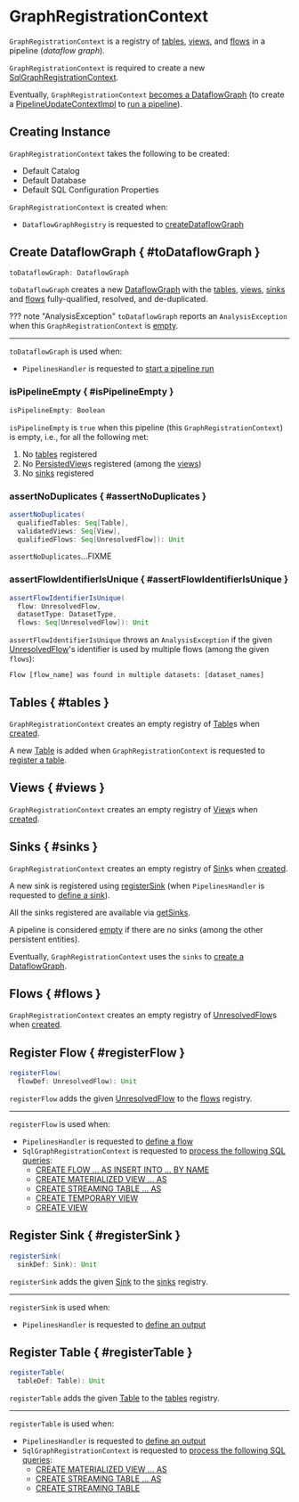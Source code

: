 # GraphRegistrationContext

`GraphRegistrationContext` is a registry of [tables](#tables), [views](#views), and [flows](#flows) in a pipeline (_dataflow graph_).

`GraphRegistrationContext` is required to create a new [SqlGraphRegistrationContext](SqlGraphRegistrationContext.md).

Eventually, `GraphRegistrationContext` [becomes a DataflowGraph](#toDataflowGraph) (to create a [PipelineUpdateContextImpl](PipelineUpdateContextImpl.md#unresolvedGraph) to [run a pipeline](PipelinesHandler.md#startRun)).

## Creating Instance

`GraphRegistrationContext` takes the following to be created:

* <span id="defaultCatalog"> Default Catalog
* <span id="defaultDatabase"> Default Database
* <span id="defaultSqlConf"> Default SQL Configuration Properties

`GraphRegistrationContext` is created when:

* `DataflowGraphRegistry` is requested to [createDataflowGraph](DataflowGraphRegistry.md#createDataflowGraph)

## Create DataflowGraph { #toDataflowGraph }

```scala
toDataflowGraph: DataflowGraph
```

`toDataflowGraph` creates a new [DataflowGraph](DataflowGraph.md) with the [tables](#tables), [views](#views), [sinks](#sinks) and [flows](#flows) fully-qualified, resolved, and de-duplicated.

??? note "AnalysisException"
    `toDataflowGraph` reports an `AnalysisException` when this `GraphRegistrationContext` is [empty](#isPipelineEmpty).

---

`toDataflowGraph` is used when:

* `PipelinesHandler` is requested to [start a pipeline run](PipelinesHandler.md#startRun)

### isPipelineEmpty { #isPipelineEmpty }

```scala
isPipelineEmpty: Boolean
```

`isPipelineEmpty` is `true` when this pipeline (this `GraphRegistrationContext`) is empty, i.e., for all the following met:

1. No [tables](#tables) registered
1. No [PersistedView](PersistedView.md)s registered (among the [views](#views))
1. No [sinks](#sinks) registered

### assertNoDuplicates { #assertNoDuplicates }

```scala
assertNoDuplicates(
  qualifiedTables: Seq[Table],
  validatedViews: Seq[View],
  qualifiedFlows: Seq[UnresolvedFlow]): Unit
```

`assertNoDuplicates`...FIXME

### assertFlowIdentifierIsUnique { #assertFlowIdentifierIsUnique }

```scala
assertFlowIdentifierIsUnique(
  flow: UnresolvedFlow,
  datasetType: DatasetType,
  flows: Seq[UnresolvedFlow]): Unit
```

`assertFlowIdentifierIsUnique` throws an `AnalysisException` if the given [UnresolvedFlow](UnresolvedFlow.md)'s identifier is used by multiple flows (among the given `flows`):

```text
Flow [flow_name] was found in multiple datasets: [dataset_names]
```

## Tables { #tables }

`GraphRegistrationContext` creates an empty registry of [Table](Table.md)s when [created](#creating-instance).

A new [Table](Table.md) is added when `GraphRegistrationContext` is requested to [register a table](#registerTable).

## Views { #views }

`GraphRegistrationContext` creates an empty registry of [View](View.md)s when [created](#creating-instance).

## Sinks { #sinks }

`GraphRegistrationContext` creates an empty registry of [Sink](Sink.md)s when [created](#creating-instance).

A new sink is registered using [registerSink](#registerSink) (when `PipelinesHandler` is requested to [define a sink](PipelinesHandler.md#defineOutput)).

All the sinks registered are available via [getSinks](#getSinks).

A pipeline is considered [empty](#isPipelineEmpty) if there are no sinks (among the other persistent entities).

Eventually, `GraphRegistrationContext` uses the `sinks` to [create a DataflowGraph](#toDataflowGraph).

## Flows { #flows }

`GraphRegistrationContext` creates an empty registry of [UnresolvedFlow](UnresolvedFlow.md)s when [created](#creating-instance).

## Register Flow { #registerFlow }

```scala
registerFlow(
  flowDef: UnresolvedFlow): Unit
```

`registerFlow` adds the given [UnresolvedFlow](UnresolvedFlow.md) to the [flows](#flows) registry.

---

`registerFlow` is used when:

* `PipelinesHandler` is requested to [define a flow](PipelinesHandler.md#defineFlow)
* `SqlGraphRegistrationContext` is requested to [process the following SQL queries](SqlGraphRegistrationContext.md#processSqlQuery):
    * [CREATE FLOW ... AS INSERT INTO ... BY NAME](../logical-operators/CreateFlowCommand.md)
    * [CREATE MATERIALIZED VIEW ... AS](../logical-operators/CreateMaterializedViewAsSelect.md)
    * [CREATE STREAMING TABLE ... AS](../logical-operators/CreateStreamingTableAsSelect.md)
    * [CREATE TEMPORARY VIEW](../logical-operators/CreateViewCommand.md)
    * [CREATE VIEW](../logical-operators/CreateView.md)

## Register Sink { #registerSink }

```scala
registerSink(
  sinkDef: Sink): Unit
```

`registerSink` adds the given [Sink](Sink.md) to the [sinks](#sinks) registry.

---

`registerSink` is used when:

* `PipelinesHandler` is requested to [define an output](PipelinesHandler.md#defineOutput)

## Register Table { #registerTable }

```scala
registerTable(
  tableDef: Table): Unit
```

`registerTable` adds the given [Table](Table.md) to the [tables](#tables) registry.

---

`registerTable` is used when:

* `PipelinesHandler` is requested to [define an output](PipelinesHandler.md#defineOutput)
* `SqlGraphRegistrationContext` is requested to [process the following SQL queries](SqlGraphRegistrationContext.md#processSqlQuery):
    * [CREATE MATERIALIZED VIEW ... AS](../logical-operators/CreateMaterializedViewAsSelect.md)
    * [CREATE STREAMING TABLE ... AS](../logical-operators/CreateStreamingTableAsSelect.md)
    * [CREATE STREAMING TABLE](../logical-operators/CreateStreamingTable.md)
